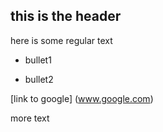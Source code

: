 ## this is the header

here is some regular text

* bullet1

* bullet2

[link to google] (www.google.com)

more text

